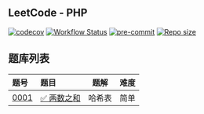 ## LeetCode - PHP

[![codecov](https://codecov.io/gh/shilin83/leetcode-php/graph/badge.svg?token=7NHKQ233G1)](https://codecov.io/gh/shilin83/leetcode-php)
[![Workflow Status](https://img.shields.io/github/actions/workflow/status/shilin83/leetcode-php/ci.yml?branch=main&style=flat-square&logo=github&label=CI)](https://github.com/shilin83/leetcode-php/actions)
[![pre-commit](https://img.shields.io/badge/pre--commit-enabled-brightgreen?logo=pre-commit)](https://github.com/pre-commit/pre-commit)
[![Repo size](https://img.shields.io/github/repo-size/shilin83/leetcode-php?style=flat-square&label=Repo%20size)](https://shields.io/badges/git-hub-repo-size)

## 题库列表

| 题号                                           | 题目                                              | 题解  | 难度 |
|:---------------------------------------------|:------------------------------------------------|:---:|:--:|
| [0001](src/solutions/problem0001/twoSum.php) | [✅ 两数之和](https://leetcode.cn/problems/two-sum/) | 哈希表 | 简单 |
